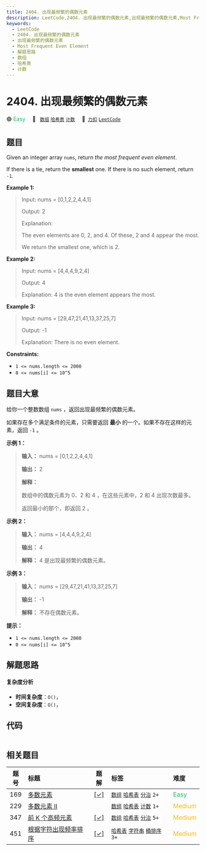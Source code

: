 ```yaml
---
title: 2404. 出现最频繁的偶数元素
description: LeetCode,2404. 出现最频繁的偶数元素,出现最频繁的偶数元素,Most Frequent Even Element,解题思路,数组,哈希表,计数
keywords:
  - LeetCode
  - 2404. 出现最频繁的偶数元素
  - 出现最频繁的偶数元素
  - Most Frequent Even Element
  - 解题思路
  - 数组
  - 哈希表
  - 计数
---
```


# 2404. 出现最频繁的偶数元素

🟢 <font color=#15bd66>Easy</font>&emsp; 🔖&ensp; [`数组`](/tag/array.md) [`哈希表`](/tag/hash-table.md) [`计数`](/tag/counting.md)&emsp; 🔗&ensp;[`力扣`](https://leetcode.cn/problems/most-frequent-even-element) [`LeetCode`](https://leetcode.com/problems/most-frequent-even-element)

## 题目

Given an integer array `nums`, return _the most frequent even element_.

If there is a tie, return the **smallest** one. If there is no such element,
return `-1`.



**Example 1:**

> Input: nums = [0,1,2,2,4,4,1]
> 
> Output: 2
> 
> Explanation:
> 
> The even elements are 0, 2, and 4. Of these, 2 and 4 appear the most.
> 
> We return the smallest one, which is 2.

**Example 2:**

> Input: nums = [4,4,4,9,2,4]
> 
> Output: 4
> 
> Explanation: 4 is the even element appears the most.

**Example 3:**

> Input: nums = [29,47,21,41,13,37,25,7]
> 
> Output: -1
> 
> Explanation: There is no even element.

**Constraints:**

  * `1 <= nums.length <= 2000`
  * `0 <= nums[i] <= 10^5`


## 题目大意

给你一个整数数组 `nums` ，返回出现最频繁的偶数元素。

如果存在多个满足条件的元素，只需要返回 **最小** 的一个。如果不存在这样的元素，返回 `-1` 。



**示例 1：**

> 
> 
> 
> 
> 
> **输入：** nums = [0,1,2,2,4,4,1]
> 
> **输出：** 2
> 
> **解释：**
> 
> 数组中的偶数元素为 0、2 和 4 ，在这些元素中，2 和 4 出现次数最多。
> 
> 返回最小的那个，即返回 2 。

**示例 2：**

> 
> 
> 
> 
> 
> **输入：** nums = [4,4,4,9,2,4]
> 
> **输出：** 4
> 
> **解释：** 4 是出现最频繁的偶数元素。
> 
> 

**示例 3：**

> 
> 
> 
> 
> 
> **输入：** nums = [29,47,21,41,13,37,25,7]
> 
> **输出：** -1
> 
> **解释：** 不存在偶数元素。
> 
> 



**提示：**

  * `1 <= nums.length <= 2000`
  * `0 <= nums[i] <= 10^5`


## 解题思路

#### 复杂度分析

- **时间复杂度**：`O()`，
- **空间复杂度**：`O()`，

## 代码

```javascript

```

## 相关题目

<!-- prettier-ignore -->
| 题号 | 标题 | 题解 | 标签 | 难度 |
| :------: | :------ | :------: | :------ | :------ |
| 169 | [多数元素](https://leetcode.com/problems/majority-element) | [[✓]](/problem/0169.md) |  [`数组`](/tag/array.md) [`哈希表`](/tag/hash-table.md) [`分治`](/tag/divide-and-conquer.md) `2+` | <font color=#15bd66>Easy</font> |
| 229 | [多数元素 II](https://leetcode.com/problems/majority-element-ii) |  |  [`数组`](/tag/array.md) [`哈希表`](/tag/hash-table.md) [`计数`](/tag/counting.md) `1+` | <font color=#ffb800>Medium</font> |
| 347 | [前 K 个高频元素](https://leetcode.com/problems/top-k-frequent-elements) | [[✓]](/problem/0347.md) |  [`数组`](/tag/array.md) [`哈希表`](/tag/hash-table.md) [`分治`](/tag/divide-and-conquer.md) `5+` | <font color=#ffb800>Medium</font> |
| 451 | [根据字符出现频率排序](https://leetcode.com/problems/sort-characters-by-frequency) | [[✓]](/problem/0451.md) |  [`哈希表`](/tag/hash-table.md) [`字符串`](/tag/string.md) [`桶排序`](/tag/bucket-sort.md) `3+` | <font color=#ffb800>Medium</font> |